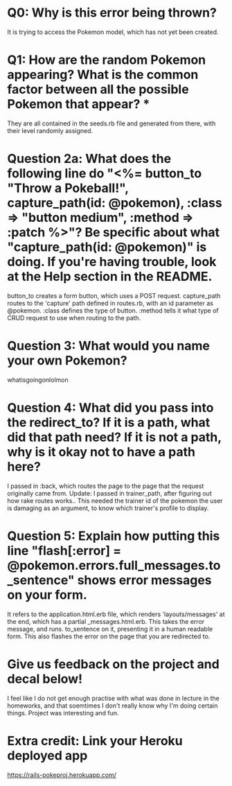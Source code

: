 # Q0: Why is this error being thrown?
It is trying to access the Pokemon model, which has not yet been created. 

# Q1: How are the random Pokemon appearing? What is the common factor between all the possible Pokemon that appear? *
They are all contained in the seeds.rb file and generated from there, with their level randomly assigned. 

# Question 2a: What does the following line do "<%= button_to "Throw a Pokeball!", capture_path(id: @pokemon), :class => "button medium", :method => :patch %>"? Be specific about what "capture_path(id: @pokemon)" is doing. If you're having trouble, look at the Help section in the README.
button_to creates a form button, which uses a POST request. 
capture_path routes to the 'capture' path defined in routes.rb, with an id parameter as @pokemon. 
:class defines the type of button. 
:method tells it what type of CRUD request to use when routing to the path. 


# Question 3: What would you name your own Pokemon?
whatisgoingonlolmon

# Question 4: What did you pass into the redirect_to? If it is a path, what did that path need? If it is not a path, why is it okay not to have a path here?
I passed in :back, which routes the page to the page that the request originally came from. 
Update: I passed in trainer_path, after figuring out how rake routes works.. This needed the trainer id of the pokemon the user is damaging as an argument, to know which trainer's profile to display. 

# Question 5: Explain how putting this line "flash[:error] = @pokemon.errors.full_messages.to_sentence" shows error messages on your form.
It refers to the application.html.erb file, which renders 'layouts/messages' at the end, which has a partial _messages.html.erb. This takes the error message, and runs. to_sentence on it, presenting it in a human readable form. This also flashes the error on the page that you are redirected to. 

# Give us feedback on the project and decal below!
I feel like I do not get enough practise with what was done in lecture in the homeworks, and that soemtimes I don't really know why I'm doing certain things. Project was interesting and fun. 

# Extra credit: Link your Heroku deployed app
https://rails-pokeproj.herokuapp.com/


